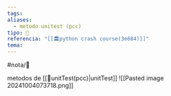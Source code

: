 ```yaml
---
tags: 
aliases:
  - metodo unitest (pcc)
tipo: 📑
referencia: "[[🏛️python crash course(3e684)]]"
tema:
---
```


#nota/📑

metodos de [[📑unitTest(pcc)|unitTest]]
![[Pasted image 20241004073718.png]]
